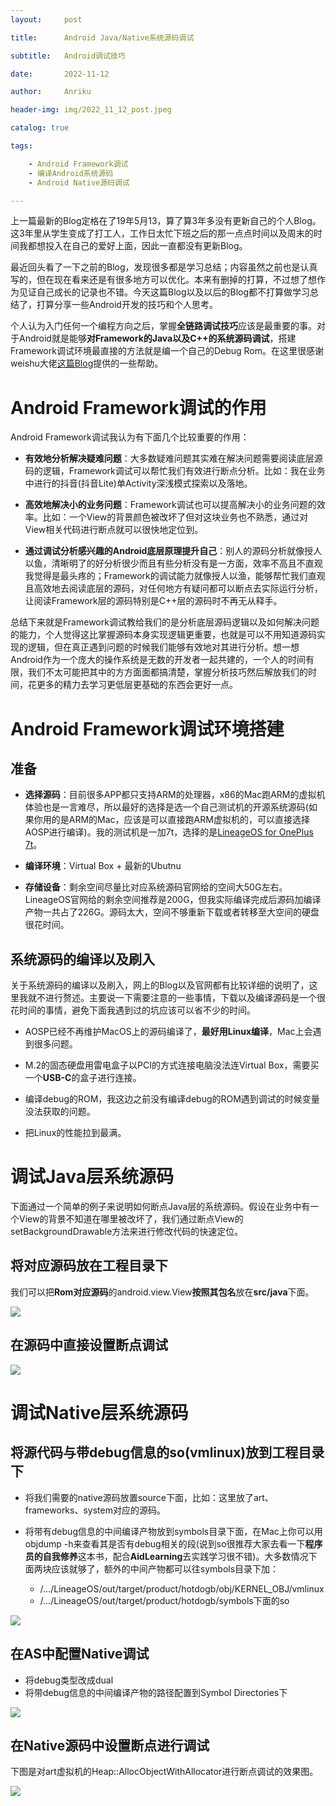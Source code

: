 ```yaml
---
layout:     post

title:      Android Java/Native系统源码调试

subtitle:   Android调试技巧

date:       2022-11-12

author:     Anriku

header-img: img/2022_11_12_post.jpeg

catalog: true

tags:

    - Android Framework调试
    - 编译Android系统源码
    - Android Native源码调试

---
```


上一篇最新的Blog定格在了19年5月13，算了算3年多没有更新自己的个人Blog。这3年里从学生变成了打工人，工作日太忙下班之后的那一点点时间以及周末的时间我都想投入在自己的爱好上面，因此一直都没有更新Blog。

最近回头看了一下之前的Blog，发现很多都是学习总结；内容虽然之前也是认真写的，但在现在看来还是有很多地方可以优化。本来有删掉的打算，不过想了想作为见证自己成长的记录也不错。今天这篇Blog以及以后的Blog都不打算做学习总结了，打算分享一些Android开发的技巧和个人思考。

个人认为入门任何一个编程方向之后，掌握**全链路调试技巧**应该是最重要的事。对于Android就是能够**对Framework的Java以及C++的系统源码调试**，搭建Framework调试环境最直接的方法就是编一个自己的Debug Rom。在这里很感谢weishu大佬[这篇Blog](https://zhuanlan.zhihu.com/p/24867284)提供的一些帮助。



# Android Framework调试的作用

Android Framework调试我认为有下面几个比较重要的作用：

* **有效地分析解决疑难问题**：大多数疑难问题其实难在解决问题需要阅读底层源码的逻辑，Framework调试可以帮忙我们有效进行断点分析。比如：我在业务中进行的抖音(抖音Lite)单Activity深浅模式探索以及落地。

* **高效地解决小的业务问题**：Framework调试也可以提高解决小的业务问题的效率。比如：一个View的背景颜色被改坏了但对这块业务也不熟悉，通过对View相关代码进行断点就可以很快地定位到。

* **通过调试分析感兴趣的Android底层原理提升自己**：别人的源码分析就像授人以鱼，清晰明了的好分析很少而且有些分析没有是一方面，效率不高且不直观我觉得是最头疼的；Framework的调试能力就像授人以渔，能够帮忙我们直观且高效地去阅读底层的源码，对任何地方有疑问都可以断点去实际运行分析，让阅读Framework层的源码特别是C++层的源码时不再无从释手。

总结下来就是Framework调试教给我们的是分析底层源码逻辑以及如何解决问题的能力，个人觉得这比掌握源码本身实现逻辑更重要，也就是可以不用知道源码实现的逻辑，但在真正遇到问题的时候我们能够有效地对其进行分析。想一想Android作为一个庞大的操作系统是无数的开发者一起共建的，一个人的时间有限，我们不太可能把其中的方方面面都搞清楚，掌握分析技巧然后解放我们的时间，花更多的精力去学习更低层更基础的东西会更好一点。



# Android Framework调试环境搭建

## 准备

* **选择源码**：目前很多APP都只支持ARM的处理器，x86的Mac跑ARM的虚拟机体验也是一言难尽，所以最好的选择是选一个自己测试机的开源系统源码(如果你用的是ARM的Mac，应该是可以直接跑ARM虚拟机的，可以直接选择AOSP进行编译)。我的测试机是一加7t，选择的是[LineageOS for OnePlus 7t](https://wiki.lineageos.org/devices/hotdogb/build)。

* **编译环境**：Virtual Box + 最新的Ubutnu

* **存储设备**：剩余空间尽量比对应系统源码官网给的空间大50G左右。LineageOS官网给的剩余空间推荐是200G，但我实际编译完成后源码加编译产物一共占了226G。源码太大，空间不够重新下载或者转移至大空间的硬盘很花时间。



## 系统源码的编译以及刷入

关于系统源码的编译以及刷入，网上的Blog以及官网都有比较详细的说明了，这里我就不进行赘述。主要说一下需要注意的一些事情，下载以及编译源码是一个很花时间的事情，避免下面我遇到过的坑应该可以省不少的时间。

* AOSP已经不再维护MacOS上的源码编译了，**最好用Linux编译**，Mac上会遇到很多问题。

* M.2的固态硬盘用雷电盒子以PCI的方式连接电脑没法连Virtual Box，需要买一个**USB-C**的盒子进行连接。

* 编译debug的ROM，我这边之前没有编译debug的ROM遇到调试的时候变量没法获取的问题。

* 把Linux的性能拉到最满。



# 调试Java层系统源码

下面通过一个简单的例子来说明如何断点Java层的系统源码。假设在业务中有一个View的背景不知道在哪里被改坏了，我们通过断点View的setBackgroundDrawable方法来进行修改代码的快速定位。



## 将对应源码放在工程目录下

我们可以把**Rom对应源码**的android.view.View**按照其包名**放在**src/java**下面。

![ ](https://images-1254261164.cos.ap-chengdu.myqcloud.com/copy_java_source_code_to_as.png)



## 在源码中直接设置断点调试

![ ](https://images-1254261164.cos.ap-chengdu.myqcloud.com/debug_java_source_code.png)



# 调试Native层系统源码

## 将源代码与带debug信息的so(vmlinux)放到工程目录下

- 将我们需要的native源码放置source下面，比如：这里放了art、frameworks、system对应的源码。

- 将带有debug信息的中间编译产物放到symbols目录下面，在Mac上你可以用objdump -h来查看其是否有debug相关的段(说到so很推荐大家去看一下**程序员的自我修养**这本书，配合**AidLearning**去实践学习很不错)。大多数情况下面两块应该就够了，额外的中间产物都可以往symbols目录下加：
  - /.../LineageOS/out/target/product/hotdogb/obj/KERNEL_OBJ/vmlinux
  - /.../LineageOS/out/target/product/hotdogb/symbols下面的so

![ ](https://images-1254261164.cos.ap-chengdu.myqcloud.com/copy_native_code_and_so_to_as.png) 

## 在AS中配置Native调试

- 将debug类型改成dual
- 将带debug信息的中间编译产物的路径配置到Symbol Directories下

![ ](https://images-1254261164.cos.ap-chengdu.myqcloud.com/config_native_debug.png)



## 在Native源码中设置断点进行调试

下图是对art虚拟机的Heap::AllocObjectWithAllocator进行断点调试的效果图。

![ ](https://images-1254261164.cos.ap-chengdu.myqcloud.com/debug_native_code.png)




